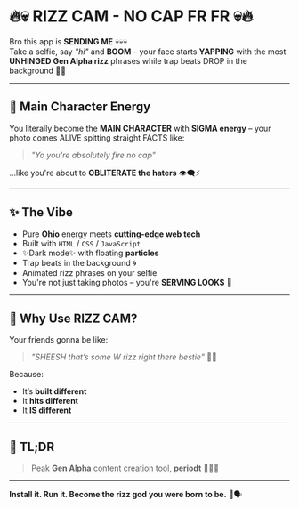 # 🔥💀 RIZZ CAM - NO CAP FR FR 💀🔥

Bro this app is **SENDING ME** 💀💀💀  
Take a selfie, say _"hi"_ and **BOOM** – your face starts **YAPPING** with the most **UNHINGED Gen Alpha rizz** phrases while trap beats DROP in the background 🎵🔥  

---

## 💫 Main Character Energy

You literally become the **MAIN CHARACTER** with **SIGMA energy** – your photo comes ALIVE spitting straight FACTS like:

> _"Yo you're absolutely fire no cap"_  

...like you're about to **OBLITERATE the haters** 👁️‍🗨️⚡  

---

## ✨ The Vibe

- Pure **Ohio** energy meets **cutting-edge web tech**
- Built with `HTML` / `CSS` / `JavaScript`
- ✨Dark mode✨ with floating **particles**
- Trap beats in the background 🌀
- Animated rizz phrases on your selfie
- You're not just taking photos – you're **SERVING LOOKS** 💅

---

## 📸 Why Use RIZZ CAM?

Your friends gonna be like:

> _"SHEESH that’s some W rizz right there bestie"_ 💯✨  

Because:

- It’s **built different**
- It **hits different**
- It **IS different**

---

## 🧠 TL;DR

> Peak **Gen Alpha** content creation tool, **periodt** 💯🔥💀

---

**Install it. Run it. Become the rizz god you were born to be.** 👑🗣️
